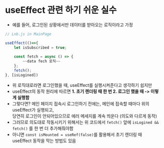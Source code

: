# useEffect 관련 하기 쉬운 실수

* 예를 들어, 로그인된 상황에서만 데이터를 받아오는 로직이라고 가정

```js
// Lnb.js in MainPage

useEffect(()=>{
	let isSubscribed = true;
  
	const fetch = async () => {
		~~data fech 로직~~
	};
	fetch();
}, [isLogined])
```

  * 위 로직대로라면 로그인했을 때, useEffect를 실행시켜준다고 생각하기 쉽지만
  * useEffect의 동작 원리에 따르면 **1. 초기 렌더링 때 한 번 2. 로그인 했을 때 -> 이렇게 실행함**
  * 그렇다면? 메인 페이지 접속시 로그인하기 전에는, 메인에 접속할 때마다 위의 useEffect가 실행되고,   
    당연히 로그인이 안되어있으므로 에러 메세지를 계속 띄운다 (의도와 다르게 동작)
  * 그러므로 의도대로 작동시키기 위해서는 위 코드에서 `fetch()` 앞에 `isLogined && fetch()` 를 한 번 더 추가해줘야함
  * 아니면 `const isMounted = useRef(false)`를 활용해서 초기 렌더링 때 useEffect 동작을 막는 방법도 있음
